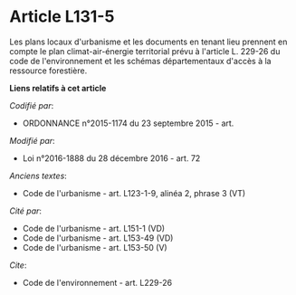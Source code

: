 # Article L131-5

Les plans locaux d'urbanisme et les documents en tenant lieu prennent en compte le plan climat-air-énergie territorial prévu
à l'article L. 229-26 du code de l'environnement et les schémas départementaux d'accès à la ressource forestière.

**Liens relatifs à cet article**

_Codifié par_:

  - ORDONNANCE n°2015-1174 du 23 septembre 2015 - art.

_Modifié par_:

  - Loi n°2016-1888 du 28 décembre 2016 - art. 72

_Anciens textes_:

  - Code de l'urbanisme - art. L123-1-9, alinéa 2, phrase 3 (VT)

_Cité par_:

  - Code de l'urbanisme - art. L151-1 (VD)
  - Code de l'urbanisme - art. L153-49 (VD)
  - Code de l'urbanisme - art. L153-50 (V)

_Cite_:

  - Code de l'environnement - art. L229-26
